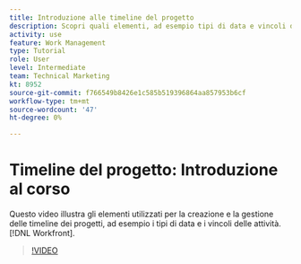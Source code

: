 ```yaml
---
title: Introduzione alle timeline del progetto
description: Scopri quali elementi, ad esempio tipi di data e vincoli di attività, vengono utilizzati per la creazione e la gestione delle timeline dei progetti in [!DNL  Workfront].
activity: use
feature: Work Management
type: Tutorial
role: User
level: Intermediate
team: Technical Marketing
kt: 8952
source-git-commit: f766549b8426e1c585b519396864aa857953b6cf
workflow-type: tm+mt
source-wordcount: '47'
ht-degree: 0%

---
```


# Timeline del progetto: Introduzione al corso

Questo video illustra gli elementi utilizzati per la creazione e la gestione delle timeline dei progetti, ad esempio i tipi di data e i vincoli delle attività. [!DNL  Workfront].

>[!VIDEO](https://video.tv.adobe.com/v/335212/?quality=12)
